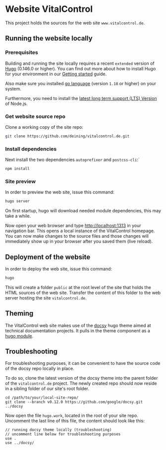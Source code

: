 # Website VitalControl

This project holds the sources for the web site `www.vitalcontrol.de`.

## Running the website locally

### Prerequisites

Building and running the site locally requires a recent `extended` version of [Hugo](https://gohugo.io) (0.146.0 or higher).
You can find out more about how to install Hugo for your environment in our
[Getting started](https://www.docsy.dev/docs/getting-started/#prerequisites-and-installation) guide.

Also make sure you installed [go language](https://go.dev/doc/install) (version `1.18` or higher) on your system.

Furthermore, you need to install the [latest long term support (LTS) Version](https://nodejs.org/en/about/releases/) of Node.js.

### Get website source repo

Clone a working copy of the site repo:

```bash
git clone https://github.com/deining/vitalcontrol.de.git
```
### Install dependencies

Next install the two dependencies `autoprefixer` and `postcss-cli`:`

```bash
npm install
```

### Site preview

In order to preview the web site, issue this command:

```bash
hugo server
```

On first startup, hugo will download needed module dependencies, this may take a while.

Now open your web browser and type [http://localhost:1313](http://localhost:1313) in your navigation bar.
This opens a local instance of the VitalControl homepage. You can now make
changes to the source files and those changes will immediately show up in your
browser after you saved them (live reload).

## Deployment of the website

In order to deploy the web site, issue this command:

```bash
hugo
```

This will create a folder `public` at the root level of the site that holds the HTML sources of the web site.
Transfer the content of this folder to the web server hosting the site `vitalcontrol.de`.

## Theming

The VitalControl web site makes use of the [docsy][] hugo theme aimed at technical documentation projects.
It pulls in the theme component as a [hugo module](https://gohugo.io/hugo-modules/theme-components/).

## Troubleshooting

For troubleshooting purposes, it can be convenient to have the source code of the docsy repo locally in place.

To do so, clone the latest version of the docsy theme into the parent folder of the `vitalcontrol.de` project. The newly created repo should now reside in a sibling folder of our site's root folder.

```shell
cd /path/to/your/local-site-repo/
git clone --branch v0.12.0 https://github.com/google/docsy.git ../docsy
```

Now open the file `hugo.work`, located in the root of your site repo.
Uncomment the last line of this file, the content should look like this:

```
// running docsy theme locally (troubleshooting)
// uncomment line below for troubleshooting purposes
use .
use ../docsy/
```

[docsy]: https://github.com/google/docsy
